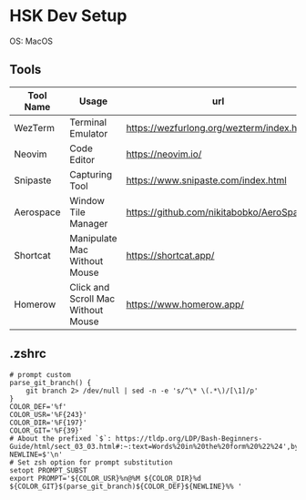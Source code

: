 # HSK Dev Setup

OS: MacOS

## Tools

|Tool Name|Usage|url|
|---|---|---|
|WezTerm|Terminal Emulator|https://wezfurlong.org/wezterm/index.html|
|Neovim|Code Editor|https://neovim.io/|
|Snipaste|Capturing Tool|https://www.snipaste.com/index.html|
|Aerospace|Window Tile Manager|https://github.com/nikitabobko/AeroSpace|
|Shortcat|Manipulate Mac Without Mouse|https://shortcat.app/|
|Homerow|Click and Scroll Mac Without Mouse|https://www.homerow.app/|

## .zshrc

```
# prompt custom
parse_git_branch() {
    git branch 2> /dev/null | sed -n -e 's/^\* \(.*\)/[\1]/p'
}
COLOR_DEF='%f'
COLOR_USR='%F{243}'
COLOR_DIR='%F{197}'
COLOR_GIT='%F{39}'
# About the prefixed `$`: https://tldp.org/LDP/Bash-Beginners-Guide/html/sect_03_03.html#:~:text=Words%20in%20the%20form%20%22%24',by%20the%20ANSI%2DC%20standard.
NEWLINE=$'\n'
# Set zsh option for prompt substitution
setopt PROMPT_SUBST
export PROMPT='${COLOR_USR}%n@%M ${COLOR_DIR}%d ${COLOR_GIT}$(parse_git_branch)${COLOR_DEF}${NEWLINE}%% '
```
